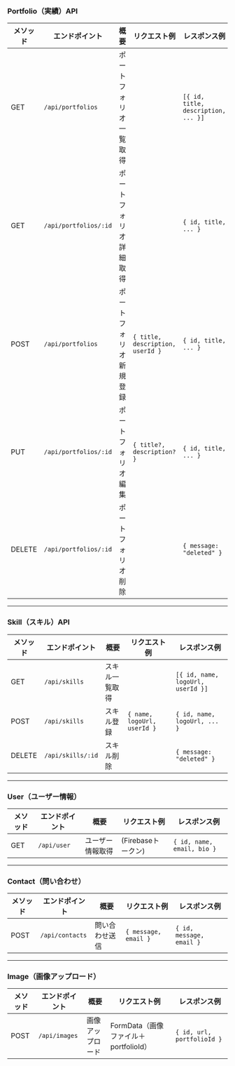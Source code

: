 ### Portfolio（実績）API

| メソッド | エンドポイント            | 概要                     | リクエスト例                       | レスポンス例                       |
|----------|--------------------------|--------------------------|------------------------------------|------------------------------------|
| GET      | `/api/portfolios`        | ポートフォリオ一覧取得   |                                    | `[{ id, title, description, ... }]`|
| GET      | `/api/portfolios/:id`    | ポートフォリオ詳細取得   |                                    | `{ id, title, ... }`               |
| POST     | `/api/portfolios`        | ポートフォリオ新規登録   | `{ title, description, userId }`   | `{ id, title, ... }`               |
| PUT      | `/api/portfolios/:id`    | ポートフォリオ編集       | `{ title?, description? }`         | `{ id, title, ... }`               |
| DELETE   | `/api/portfolios/:id`    | ポートフォリオ削除       |                                    | `{ message: "deleted" }`           |

---

### Skill（スキル）API

| メソッド | エンドポイント    | 概要           | リクエスト例                   | レスポンス例                       |
|----------|------------------|----------------|-------------------------------|------------------------------------|
| GET      | `/api/skills`    | スキル一覧取得 |                               | `[{ id, name, logoUrl, userId }]`  |
| POST     | `/api/skills`    | スキル登録     | `{ name, logoUrl, userId }`   | `{ id, name, logoUrl, ... }`       |
| DELETE   | `/api/skills/:id`| スキル削除     |                               | `{ message: "deleted" }`           |

---

### User（ユーザー情報）

| メソッド | エンドポイント | 概要                | リクエスト例             | レスポンス例                       |
|----------|---------------|---------------------|--------------------------|------------------------------------|
| GET      | `/api/user`   | ユーザー情報取得    | (Firebaseトークン)       | `{ id, name, email, bio }`         |

---

### Contact（問い合わせ）

| メソッド | エンドポイント    | 概要         | リクエスト例                   | レスポンス例                       |
|----------|------------------|--------------|-------------------------------|------------------------------------|
| POST     | `/api/contacts`  | 問い合わせ送信| `{ message, email }`           | `{ id, message, email }`           |

---

### Image（画像アップロード）

| メソッド | エンドポイント    | 概要               | リクエスト例                             | レスポンス例                       |
|----------|------------------|--------------------|------------------------------------------|------------------------------------|
| POST     | `/api/images`    | 画像アップロード   | FormData（画像ファイル＋portfolioId）    | `{ id, url, portfolioId }`         |
